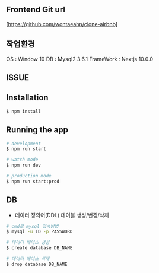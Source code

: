 ## Frontend Git url

[https://github.com/wontaeahn/clone-airbnb]

## 작업환경
OS : Window 10
DB : Mysql2 3.6.1
FrameWork : Nextjs 10.0.0

## ISSUE

## Installation

```bash
$ npm install
```

## Running the app

```bash
# development
$ npm run start

# watch mode
$ npm run dev

# production mode
$ npm run start:prod
```

## DB

- 데이터 정의어(DDL) 테이블 생성/변경/삭제

```bash
# cmd로 mysql 접속방법
$ mysql -u ID -p PASSWORD

# 데이터 베이스 생성
$ create database DB_NAME

# 데이터 베이스 삭제
$ drop database DB_NAME
```
